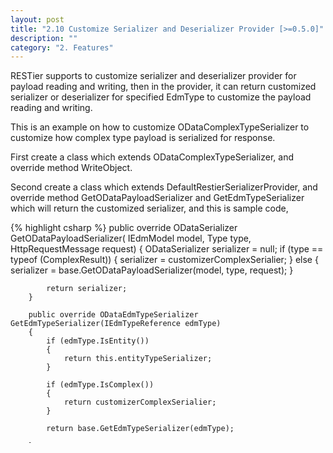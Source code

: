 ```yaml
---
layout: post
title: "2.10 Customize Serializer and Deserializer Provider [>=0.5.0]"
description: ""
category: "2. Features"
---
```


RESTier supports to customize serializer and deserializer provider for payload reading and writing, then in the provider, it can return customized serializer or deserializer for specified EdmType to customize the payload reading and writing.

This is an example on how to customize ODataComplexTypeSerializer to customize how complex type payload is serialized for response.

First create a class which extends ODataComplexTypeSerializer, and override method WriteObject.

Second create a class which extends DefaultRestierSerializerProvider, and override method GetODataPayloadSerializer and GetEdmTypeSerializer which will return the customized serializer, and this is sample code,

{% highlight csharp %}
        public override ODataSerializer GetODataPayloadSerializer(
            IEdmModel model,
            Type type,
            HttpRequestMessage request)
        {
            ODataSerializer serializer = null;
            if (type == typeof (ComplexResult))
            {
                serializer = customizerComplexSerialier;
            }
            else
            {
                serializer = base.GetODataPayloadSerializer(model, type, request);
            }

            return serializer;
        }

        public override ODataEdmTypeSerializer GetEdmTypeSerializer(IEdmTypeReference edmType)
        {
            if (edmType.IsEntity())
            {
                return this.entityTypeSerializer;
            }

            if (edmType.IsComplex())
            {
                return customizerComplexSerialier;
            }

            return base.GetEdmTypeSerializer(edmType);

        }
{% endhighlight %}

Third, register customized serializer provider as DI service in the Api ConfigureApi method
{% highlight csharp %}
        protected override IServiceCollection ConfigureApi(IServiceCollection services)
        {
            return base.ConfigureApi(services)
                .AddSingleton<ODataSerializerProvider, CustomizedSerializerProvider>();
        }
{% endhighlight %}

With these customized code, the complex result will be serialized in the customized way.